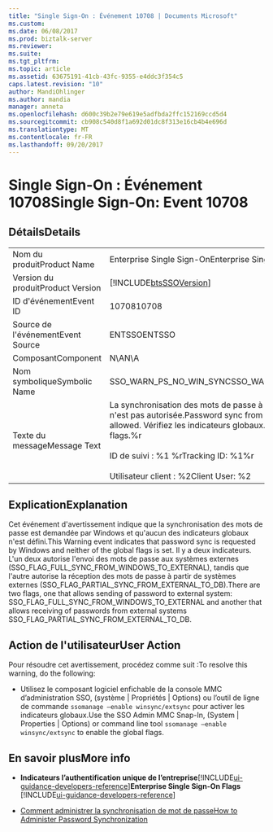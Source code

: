 ```yaml
---
title: "Single Sign-On : Événement 10708 | Documents Microsoft"
ms.custom: 
ms.date: 06/08/2017
ms.prod: biztalk-server
ms.reviewer: 
ms.suite: 
ms.tgt_pltfrm: 
ms.topic: article
ms.assetid: 63675191-41cb-43fc-9355-e4ddc3f354c5
caps.latest.revision: "10"
author: MandiOhlinger
ms.author: mandia
manager: anneta
ms.openlocfilehash: d600c39b2e79e619e5adfbda2ffc152169ccd5d4
ms.sourcegitcommit: cb908c540d8f1a692d01dc8f313e16cb4b4e696d
ms.translationtype: MT
ms.contentlocale: fr-FR
ms.lasthandoff: 09/20/2017
---
```

# <a name="single-sign-on-event-10708"></a><span data-ttu-id="11041-102">Single Sign-On : Événement 10708</span><span class="sxs-lookup"><span data-stu-id="11041-102">Single Sign-On: Event 10708</span></span>
## <a name="details"></a><span data-ttu-id="11041-103">Détails</span><span class="sxs-lookup"><span data-stu-id="11041-103">Details</span></span>  
  
|||  
|-|-|  
|<span data-ttu-id="11041-104">Nom du produit</span><span class="sxs-lookup"><span data-stu-id="11041-104">Product Name</span></span>|<span data-ttu-id="11041-105">Enterprise Single Sign-On</span><span class="sxs-lookup"><span data-stu-id="11041-105">Enterprise Single Sign-On</span></span>|  
|<span data-ttu-id="11041-106">Version du produit</span><span class="sxs-lookup"><span data-stu-id="11041-106">Product Version</span></span>|[!INCLUDE[btsSSOVersion](../includes/btsssoversion-md.md)]|  
|<span data-ttu-id="11041-107">ID d'événement</span><span class="sxs-lookup"><span data-stu-id="11041-107">Event ID</span></span>|<span data-ttu-id="11041-108">10708</span><span class="sxs-lookup"><span data-stu-id="11041-108">10708</span></span>|  
|<span data-ttu-id="11041-109">Source de l'événement</span><span class="sxs-lookup"><span data-stu-id="11041-109">Event Source</span></span>|<span data-ttu-id="11041-110">ENTSSO</span><span class="sxs-lookup"><span data-stu-id="11041-110">ENTSSO</span></span>|  
|<span data-ttu-id="11041-111">Composant</span><span class="sxs-lookup"><span data-stu-id="11041-111">Component</span></span>|<span data-ttu-id="11041-112">N\A</span><span class="sxs-lookup"><span data-stu-id="11041-112">N\A</span></span>|  
|<span data-ttu-id="11041-113">Nom symbolique</span><span class="sxs-lookup"><span data-stu-id="11041-113">Symbolic Name</span></span>|<span data-ttu-id="11041-114">SSO_WARN_PS_NO_WIN_SYNC</span><span class="sxs-lookup"><span data-stu-id="11041-114">SSO_WARN_PS_NO_WIN_SYNC</span></span>|  
|<span data-ttu-id="11041-115">Texte du message</span><span class="sxs-lookup"><span data-stu-id="11041-115">Message Text</span></span>|<span data-ttu-id="11041-116">La synchronisation des mots de passe à partir de Windows n'est pas autorisée.</span><span class="sxs-lookup"><span data-stu-id="11041-116">Password sync from Windows is not allowed.</span></span> <span data-ttu-id="11041-117">Vérifiez les indicateurs globaux.%r</span><span class="sxs-lookup"><span data-stu-id="11041-117">Check the global flags.%r</span></span><br /><br /> <span data-ttu-id="11041-118">ID de suivi : %1 %r</span><span class="sxs-lookup"><span data-stu-id="11041-118">Tracking ID: %1%r</span></span><br /><br /> <span data-ttu-id="11041-119">Utilisateur client : %2</span><span class="sxs-lookup"><span data-stu-id="11041-119">Client User: %2</span></span>|  
  
## <a name="explanation"></a><span data-ttu-id="11041-120">Explication</span><span class="sxs-lookup"><span data-stu-id="11041-120">Explanation</span></span>  
 <span data-ttu-id="11041-121">Cet événement d'avertissement indique que la synchronisation des mots de passe est demandée par Windows et qu'aucun des indicateurs globaux n'est défini.</span><span class="sxs-lookup"><span data-stu-id="11041-121">This Warning event indicates that password sync is requested by Windows and neither of the global flags is set.</span></span> <span data-ttu-id="11041-122">Il y a deux indicateurs. L'un deux autorise l'envoi des mots de passe aux systèmes externes (SSO_FLAG_FULL_SYNC_FROM_WINDOWS_TO_EXTERNAL), tandis que l'autre autorise la réception des mots de passe à partir de systèmes externes (SSO_FLAG_PARTIAL_SYNC_FROM_EXTERNAL_TO_DB).</span><span class="sxs-lookup"><span data-stu-id="11041-122">There are two flags, one that allows sending of password to external system: SSO_FLAG_FULL_SYNC_FROM_WINDOWS_TO_EXTERNAL and another that allows receiving of passwords from external systems SSO_FLAG_PARTIAL_SYNC_FROM_EXTERNAL_TO_DB.</span></span>  
  
## <a name="user-action"></a><span data-ttu-id="11041-123">Action de l'utilisateur</span><span class="sxs-lookup"><span data-stu-id="11041-123">User Action</span></span>  
 <span data-ttu-id="11041-124">Pour résoudre cet avertissement, procédez comme suit :</span><span class="sxs-lookup"><span data-stu-id="11041-124">To resolve this warning, do the following:</span></span>  
  
-   <span data-ttu-id="11041-125">Utilisez le composant logiciel enfichable de la console MMC d’administration SSO, (système &#124; Propriétés &#124; Options) ou l’outil de ligne de commande `ssomanage –enable winsync/extsync` pour activer les indicateurs globaux.</span><span class="sxs-lookup"><span data-stu-id="11041-125">Use the SSO Admin MMC Snap-In, (System &#124; Properties &#124; Options) or command line tool  `ssomanage –enable winsync/extsync` to enable the global flags.</span></span>  
  
## <a name="more-info"></a><span data-ttu-id="11041-126">En savoir plus</span><span class="sxs-lookup"><span data-stu-id="11041-126">More info</span></span>
  
-   <span data-ttu-id="11041-127">**Indicateurs l’authentification unique de l’entreprise**[!INCLUDE[ui-guidance-developers-reference](../includes/ui-guidance-developers-reference.md)]</span><span class="sxs-lookup"><span data-stu-id="11041-127">**Enterprise Single Sign-On Flags** [!INCLUDE[ui-guidance-developers-reference](../includes/ui-guidance-developers-reference.md)]</span></span>
  
-   [<span data-ttu-id="11041-128">Comment administrer la synchronisation de mot de passe</span><span class="sxs-lookup"><span data-stu-id="11041-128">How to Administer Password Synchronization</span></span>](../core/how-to-administer-password-synchronization.md)